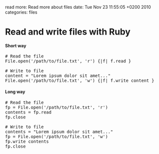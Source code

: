 read more: Read more about files
date: Tue Nov 23 11:55:05 +0200 2010
categories: files

# Read and write files with Ruby

####  Short way
<pre class="ruby"># Read the file
File.open('/path/to/file.txt', 'r') {|f| f.read }

# Write to file
content = "Lorem ipsum dolor sit amet..."
File.open('/path/to/file.txt', 'w') {|f| f.write content }
</pre>

#### Long way
<pre class="ruby"># Read the file
fp = File.open('/path/to/file.txt', 'r')
contents = fp.read
fp.close

# Write to file
contents = "Lorem ipsum dolor sit amet..."
fp = File.open('/path/to/file.txt', 'w')
fp.write contents
fp.close
</pre>


